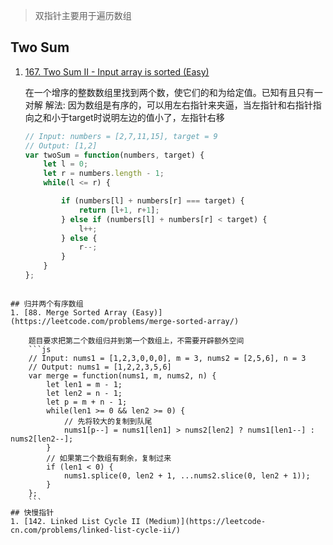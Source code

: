 > 双指针主要用于遍历数组

## Two Sum
1. [167. Two Sum II - Input array is sorted (Easy)](https://leetcode.com/problems/two-sum-ii-input-array-is-sorted/)

    在一个增序的整数数组里找到两个数，使它们的和为给定值。已知有且只有一对解
    解法: 因为数组是有序的，可以用左右指针来夹逼，当左指针和右指针指向之和小于target时说明左边的值小了，左指针右移
    ```js
    // Input: numbers = [2,7,11,15], target = 9
    // Output: [1,2]
    var twoSum = function(numbers, target) {
        let l = 0;
        let r = numbers.length - 1;
        while(l <= r) {

            if (numbers[l] + numbers[r] === target) {
                return [l+1, r+1];
            } else if (numbers[l] + numbers[r] < target) {
                l++;
            } else {
                r--;
            }
        }
    };
```

## 归并两个有序数组
1. [88. Merge Sorted Array (Easy)](https://leetcode.com/problems/merge-sorted-array/)

    题目要求把第二个数组归并到第一个数组上，不需要开辟额外空间
    ```js
    // Input: nums1 = [1,2,3,0,0,0], m = 3, nums2 = [2,5,6], n = 3
    // Output: nums1 = [1,2,2,3,5,6]
    var merge = function(nums1, m, nums2, n) {
        let len1 = m - 1;
        let len2 = n - 1;
        let p = m + n - 1;
        while(len1 >= 0 && len2 >= 0) {
            // 先将较大的复制到队尾
            nums1[p--] = nums1[len1] > nums2[len2] ? nums1[len1--] : nums2[len2--];
        }
        // 如果第二个数组有剩余，复制过来
        if (len1 < 0) {
            nums1.splice(0, len2 + 1, ...nums2.slice(0, len2 + 1));
        }
    };
    ```
## 快慢指针
1. [142. Linked List Cycle II (Medium)](https://leetcode-cn.com/problems/linked-list-cycle-ii/)